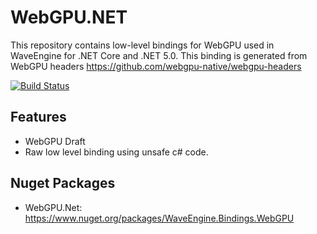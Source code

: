 # WebGPU.NET
This repository contains low-level bindings for WebGPU used in WaveEngine for .NET Core and .NET 5.0.
This binding is generated from WebGPU headers https://github.com/webgpu-native/webgpu-headers

[![Build Status](https://waveengineteam.visualstudio.com/Wave.Engine/_apis/build/status/WaveEngine.WebGPU.NET?branchName=master)](https://waveengineteam.visualstudio.com/Wave.Engine/_build/latest?definitionId=59&branchName=master)

## Features

- WebGPU Draft
- Raw low level binding using unsafe c# code.

## Nuget Packages

- WebGPU.Net: https://www.nuget.org/packages/WaveEngine.Bindings.WebGPU
